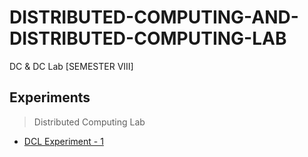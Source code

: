 # DISTRIBUTED-COMPUTING-AND-DISTRIBUTED-COMPUTING-LAB
 DC & DC Lab [SEMESTER VIII]

## Experiments 
 
   >Distributed Computing Lab
 
- [DCL Experiment - 1](https://github.com/Amey-Thakur/DISTRIBUTED-COMPUTING-AND-DISTRIBUTED-COMPUTING-LAB/blob/main/Experiments/AMEY_B-50_DCL_EXPERIMENT-1.pdf)
